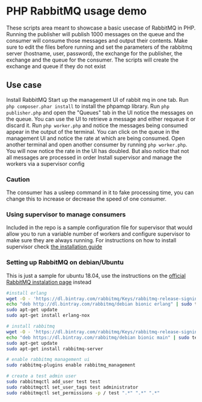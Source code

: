 # PHP RabbitMQ usage demo

These scripts area meant to showcase a basic usecase of RabbitMQ in PHP. 
Running the publisher will publish 1000 messages on the queue and the consumer will consume those messages and output their contents. 
Make sure to edit the files before running and set the parameters of the rabbitmq server (hostname, user, password), the exchange for the publisher, the exchange and the queue for the consumer.
The scripts will create the exchange and queue if they do not exist

## Use case
Install RabbitMQ
Start up the management UI of rabbit mq in one tab.
Run `php composer.phar install` to install the phpamqp library.
Run `php publisher.php` and open the "Queues" tab in the UI notice the messages on the queue. You can use the UI to retrieve a message and either requeue it or discard it.
Run `php worker.php` and notice the messages being consumed appear in the output of the terminal. You can click on the queue in the management UI and notice the rate at which are being consumed.
Open another terminal and open another consumer by running `php worker.php`. You will now notice the rate in the UI has doubled. But also notice that not all messages are processed in order
Install supervisor and manage the workers via a supervisor config

### Caution
The consumer has a usleep command in it to fake processing time, you can change this to increase or decrease the speed of one consumer. 

### Using supervisor to manage consumers 
Included in the repo is a sample configuration file for supervisor that would allow you to run a variable number of workers and configure supervisor to make sure they are always running.
For instructions on how to install supervisor check [the installation guide](http://supervisord.org/installing.html)

### Setting up RabbitMQ on debian/Ubuntu
This is just a sample for ubuntu 18.04, use the instructions on the [official RabbitMQ instalation page](https://www.rabbitmq.com/download.html) instead

```sh
#install erlang
wget -O - 'https://dl.bintray.com/rabbitmq/Keys/rabbitmq-release-signing-key.asc' | sudo apt-key add -
echo "deb http://dl.bintray.com/rabbitmq/debian bionic erlang" | sudo tee /etc/apt/sources.list.d/bintray.erlang.list
sudo apt-get update
sudo apt-get install erlang-nox

# install rabbitmq
wget -O - 'https://dl.bintray.com/rabbitmq/Keys/rabbitmq-release-signing-key.asc' | sudo apt-key add -
echo "deb https://dl.bintray.com/rabbitmq/debian bionic main" | sudo tee /etc/apt/sources.list.d/bintray.rabbitmq.list
sudo apt-get update
sudo apt-get install rabbitmq-server

# enable rabbitmq management ui
sudo rabbitmq-plugins enable rabbitmq_management

# create a test admin user
sudo rabbitmqctl add_user test test
sudo rabbitmqctl set_user_tags test administrator
sudo rabbitmqctl set_permissions -p / test ".*" ".*" ".*"

```

